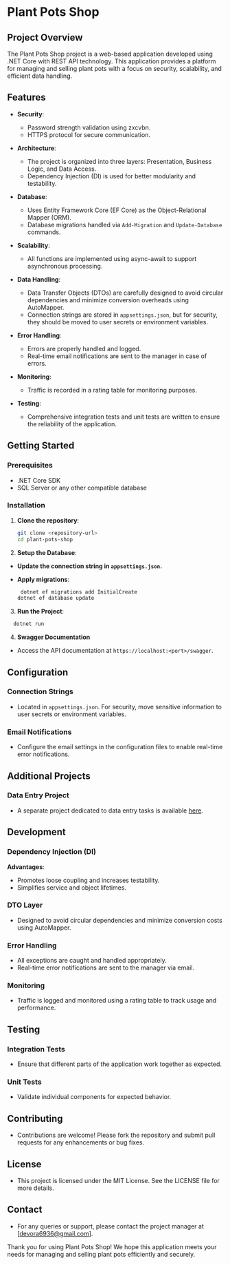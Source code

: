 # Plant Pots Shop

## Project Overview

The Plant Pots Shop project is a web-based application developed using .NET Core with REST API technology. This application provides a platform for managing and selling plant pots with a focus on security, scalability, and efficient data handling.

## Features

- **Security**: 
  - Password strength validation using zxcvbn.
  - HTTPS protocol for secure communication.
  
- **Architecture**:
  - The project is organized into three layers: Presentation, Business Logic, and Data Access.
  - Dependency Injection (DI) is used for better modularity and testability.
  
- **Database**:
  - Uses Entity Framework Core (EF Core) as the Object-Relational Mapper (ORM).
  - Database migrations handled via `Add-Migration` and `Update-Database` commands.
  
- **Scalability**:
  - All functions are implemented using async-await to support asynchronous processing.
  
- **Data Handling**:
  - Data Transfer Objects (DTOs) are carefully designed to avoid circular dependencies and minimize conversion overheads using AutoMapper.
  - Connection strings are stored in `appsettings.json`, but for security, they should be moved to user secrets or environment variables.
  
- **Error Handling**:
  - Errors are properly handled and logged.
  - Real-time email notifications are sent to the manager in case of errors.
  
- **Monitoring**:
  - Traffic is recorded in a rating table for monitoring purposes.
  
- **Testing**:
  - Comprehensive integration tests and unit tests are written to ensure the reliability of the application.

## Getting Started

### Prerequisites

- .NET Core SDK
- SQL Server or any other compatible database

### Installation

1. **Clone the repository**:
   ```bash
   git clone <repository-url>
   cd plant-pots-shop
   ```
2. **Setup the Database**:

- **Update the connection string in `appsettings.json`.**

- **Apply migrations**:
   ```bash
    dotnet ef migrations add InitialCreate
   dotnet ef database update
   ```
3. **Run the Project**:
  ```bash
    dotnet run
  ```
4. **Swagger Documentation**

- Access the API documentation at `https://localhost:<port>/swagger`.

## Configuration

### Connection Strings

- Located in `appsettings.json`. For security, move sensitive information to user secrets or environment variables.

### Email Notifications

- Configure the email settings in the configuration files to enable real-time error notifications.

## Additional Projects

### Data Entry Project

- A separate project dedicated to data entry tasks is available [here](https://github.com/devora6936/WebApiProject/tree/master/ManagerApp).

## Development

### Dependency Injection (DI)

**Advantages**:
- Promotes loose coupling and increases testability.
- Simplifies service and object lifetimes.

### DTO Layer

- Designed to avoid circular dependencies and minimize conversion costs using AutoMapper.

### Error Handling

- All exceptions are caught and handled appropriately.
- Real-time error notifications are sent to the manager via email.

### Monitoring

- Traffic is logged and monitored using a rating table to track usage and performance.

## Testing

### Integration Tests

- Ensure that different parts of the application work together as expected.

### Unit Tests

- Validate individual components for expected behavior.

## Contributing

- Contributions are welcome! Please fork the repository and submit pull requests for any enhancements or bug fixes.

## License

- This project is licensed under the MIT License. See the LICENSE file for more details.

## Contact

- For any queries or support, please contact the project manager at [devora6936@gmail.com].

Thank you for using Plant Pots Shop! We hope this application meets your needs for managing and selling plant pots efficiently and securely.


